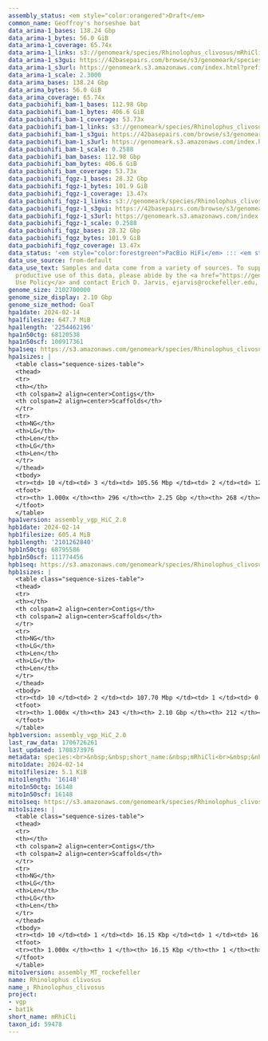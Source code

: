 ```yaml
---
assembly_status: <em style="color:orangered">Draft</em>
common_name: Geoffroy's horseshoe bat
data_arima-1_bases: 138.24 Gbp
data_arima-1_bytes: 56.0 GiB
data_arima-1_coverage: 65.74x
data_arima-1_links: s3://genomeark/species/Rhinolophus_clivosus/mRhiCli1/genomic_data/arima/<br>
data_arima-1_s3gui: https://42basepairs.com/browse/s3/genomeark/species/Rhinolophus_clivosus/mRhiCli1/genomic_data/arima/
data_arima-1_s3url: https://genomeark.s3.amazonaws.com/index.html?prefix=species/Rhinolophus_clivosus/mRhiCli1/genomic_data/arima/
data_arima-1_scale: 2.3000
data_arima_bases: 138.24 Gbp
data_arima_bytes: 56.0 GiB
data_arima_coverage: 65.74x
data_pacbiohifi_bam-1_bases: 112.98 Gbp
data_pacbiohifi_bam-1_bytes: 406.6 GiB
data_pacbiohifi_bam-1_coverage: 53.73x
data_pacbiohifi_bam-1_links: s3://genomeark/species/Rhinolophus_clivosus/mRhiCli1/genomic_data/pacbio_hifi/<br>
data_pacbiohifi_bam-1_s3gui: https://42basepairs.com/browse/s3/genomeark/species/Rhinolophus_clivosus/mRhiCli1/genomic_data/pacbio_hifi/
data_pacbiohifi_bam-1_s3url: https://genomeark.s3.amazonaws.com/index.html?prefix=species/Rhinolophus_clivosus/mRhiCli1/genomic_data/pacbio_hifi/
data_pacbiohifi_bam-1_scale: 0.2588
data_pacbiohifi_bam_bases: 112.98 Gbp
data_pacbiohifi_bam_bytes: 406.6 GiB
data_pacbiohifi_bam_coverage: 53.73x
data_pacbiohifi_fqgz-1_bases: 28.32 Gbp
data_pacbiohifi_fqgz-1_bytes: 101.9 GiB
data_pacbiohifi_fqgz-1_coverage: 13.47x
data_pacbiohifi_fqgz-1_links: s3://genomeark/species/Rhinolophus_clivosus/mRhiCli1/genomic_data/pacbio_hifi/<br>
data_pacbiohifi_fqgz-1_s3gui: https://42basepairs.com/browse/s3/genomeark/species/Rhinolophus_clivosus/mRhiCli1/genomic_data/pacbio_hifi/
data_pacbiohifi_fqgz-1_s3url: https://genomeark.s3.amazonaws.com/index.html?prefix=species/Rhinolophus_clivosus/mRhiCli1/genomic_data/pacbio_hifi/
data_pacbiohifi_fqgz-1_scale: 0.2588
data_pacbiohifi_fqgz_bases: 28.32 Gbp
data_pacbiohifi_fqgz_bytes: 101.9 GiB
data_pacbiohifi_fqgz_coverage: 13.47x
data_status: '<em style="color:forestgreen">PacBio HiFi</em> ::: <em style="color:forestgreen">Arima</em>'
data_use_source: from-default
data_use_text: Samples and data come from a variety of sources. To support fair and
  productive use of this data, please abide by the <a href="https://genome10k.soe.ucsc.edu/data-use-policies/">Data
  Use Policy</a> and contact Erich D. Jarvis, ejarvis@rockefeller.edu, with any questions.
genome_size: 2102700000
genome_size_display: 2.10 Gbp
genome_size_method: GoaT
hpa1date: 2024-02-14
hpa1filesize: 647.7 MiB
hpa1length: '2254462196'
hpa1n50ctg: 68120538
hpa1n50scf: 100917361
hpa1seq: https://s3.amazonaws.com/genomeark/species/Rhinolophus_clivosus/mRhiCli1/assembly_vgp_HiC_2.0/mRhiCli1.HiC.hap1.20240214.fasta.gz
hpa1sizes: |
  <table class="sequence-sizes-table">
  <thead>
  <tr>
  <th></th>
  <th colspan=2 align=center>Contigs</th>
  <th colspan=2 align=center>Scaffolds</th>
  </tr>
  <tr>
  <th>NG</th>
  <th>LG</th>
  <th>Len</th>
  <th>LG</th>
  <th>Len</th>
  </tr>
  </thead>
  <tbody>
  <tr><td> 10 </td><td> 3 </td><td> 105.56 Mbp </td><td> 2 </td><td> 127.25 Mbp </td></tr><tr><td> 20 </td><td> 5 </td><td> 100.92 Mbp </td><td> 4 </td><td> 119.95 Mbp </td></tr><tr><td> 30 </td><td> 7 </td><td> 83.61 Mbp </td><td> 6 </td><td> 111.44 Mbp </td></tr><tr><td> 40 </td><td> 10 </td><td> 78.36 Mbp </td><td> 8 </td><td> 103.02 Mbp </td></tr><tr style="background-color:#cccccc;"><td> 50 </td><td> 13 </td><td style="background-color:#88ff88;"> 68.12 Mbp </td><td> 10 </td><td style="background-color:#88ff88;"> 100.92 Mbp </td></tr><tr><td> 60 </td><td> 17 </td><td> 57.68 Mbp </td><td> 12 </td><td> 93.74 Mbp </td></tr><tr><td> 70 </td><td> 21 </td><td> 45.25 Mbp </td><td> 15 </td><td> 75.23 Mbp </td></tr><tr><td> 80 </td><td> 27 </td><td> 31.45 Mbp </td><td> 18 </td><td> 64.26 Mbp </td></tr><tr><td> 90 </td><td> 37 </td><td> 16.11 Mbp </td><td> 23 </td><td> 31.45 Mbp </td></tr><tr><td> 100 </td><td> 296 </td><td> 13.91 Kbp </td><td> 268 </td><td> 13.91 Kbp </td></tr></tbody>
  <tfoot>
  <tr><th> 1.000x </th><th> 296 </th><th> 2.25 Gbp </th><th> 268 </th><th> 2.25 Gbp </th></tr>
  </tfoot>
  </table>
hpa1version: assembly_vgp_HiC_2.0
hpb1date: 2024-02-14
hpb1filesize: 605.4 MiB
hpb1length: '2101262840'
hpb1n50ctg: 68795586
hpb1n50scf: 111774456
hpb1seq: https://s3.amazonaws.com/genomeark/species/Rhinolophus_clivosus/mRhiCli1/assembly_vgp_HiC_2.0/mRhiCli1.HiC.hap2.20240214.fasta.gz
hpb1sizes: |
  <table class="sequence-sizes-table">
  <thead>
  <tr>
  <th></th>
  <th colspan=2 align=center>Contigs</th>
  <th colspan=2 align=center>Scaffolds</th>
  </tr>
  <tr>
  <th>NG</th>
  <th>LG</th>
  <th>Len</th>
  <th>LG</th>
  <th>Len</th>
  </tr>
  </thead>
  <tbody>
  <tr><td> 10 </td><td> 2 </td><td> 107.70 Mbp </td><td> 1 </td><td> 0.58 Gbp </td></tr><tr><td> 20 </td><td> 4 </td><td> 102.29 Mbp </td><td> 1 </td><td> 0.58 Gbp </td></tr><tr><td> 30 </td><td> 7 </td><td> 83.60 Mbp </td><td> 2 </td><td> 183.41 Mbp </td></tr><tr><td> 40 </td><td> 9 </td><td> 81.11 Mbp </td><td> 3 </td><td> 113.59 Mbp </td></tr><tr style="background-color:#cccccc;"><td> 50 </td><td> 12 </td><td style="background-color:#88ff88;"> 68.80 Mbp </td><td> 5 </td><td style="background-color:#88ff88;"> 111.77 Mbp </td></tr><tr><td> 60 </td><td> 15 </td><td> 63.58 Mbp </td><td> 7 </td><td> 103.53 Mbp </td></tr><tr><td> 70 </td><td> 19 </td><td> 53.45 Mbp </td><td> 9 </td><td> 102.29 Mbp </td></tr><tr><td> 80 </td><td> 24 </td><td> 39.95 Mbp </td><td> 11 </td><td> 84.43 Mbp </td></tr><tr><td> 90 </td><td> 31 </td><td> 22.78 Mbp </td><td> 14 </td><td> 64.03 Mbp </td></tr><tr><td> 100 </td><td> 243 </td><td> 16.87 Kbp </td><td> 212 </td><td> 16.87 Kbp </td></tr></tbody>
  <tfoot>
  <tr><th> 1.000x </th><th> 243 </th><th> 2.10 Gbp </th><th> 212 </th><th> 2.10 Gbp </th></tr>
  </tfoot>
  </table>
hpb1version: assembly_vgp_HiC_2.0
last_raw_data: 1706726261
last_updated: 1708373976
metadata: species:<br>&nbsp;&nbsp;short_name:&nbsp;mRhiCli<br>&nbsp;&nbsp;name:&nbsp;Rhinolophus&nbsp;clivosus<br>&nbsp;&nbsp;taxon_id:&nbsp;59478<br>&nbsp;&nbsp;common_name:&nbsp;Geoffroy's&nbsp;horseshoe&nbsp;bat<br>&nbsp;&nbsp;order:<br>&nbsp;&nbsp;&nbsp;&nbsp;name:&nbsp;Chiroptera<br>&nbsp;&nbsp;family:<br>&nbsp;&nbsp;&nbsp;&nbsp;name:&nbsp;Rhinolophidae<br>&nbsp;&nbsp;individuals:<br>&nbsp;&nbsp;-&nbsp;mRhiCli1<br>&nbsp;&nbsp;genome_size:&nbsp;2102700000<br>&nbsp;&nbsp;genome_size_method:&nbsp;GoaT<br>&nbsp;&nbsp;project:&nbsp;[&nbsp;vgp&nbsp;,&nbsp;bat1k&nbsp;]<br>
mito1date: 2024-02-14
mito1filesize: 5.1 KiB
mito1length: '16148'
mito1n50ctg: 16148
mito1n50scf: 16148
mito1seq: https://s3.amazonaws.com/genomeark/species/Rhinolophus_clivosus/mRhiCli1/assembly_MT_rockefeller/mRhiCli1.MT.20240214.fasta.gz
mito1sizes: |
  <table class="sequence-sizes-table">
  <thead>
  <tr>
  <th></th>
  <th colspan=2 align=center>Contigs</th>
  <th colspan=2 align=center>Scaffolds</th>
  </tr>
  <tr>
  <th>NG</th>
  <th>LG</th>
  <th>Len</th>
  <th>LG</th>
  <th>Len</th>
  </tr>
  </thead>
  <tbody>
  <tr><td> 10 </td><td> 1 </td><td> 16.15 Kbp </td><td> 1 </td><td> 16.15 Kbp </td></tr><tr><td> 20 </td><td> 1 </td><td> 16.15 Kbp </td><td> 1 </td><td> 16.15 Kbp </td></tr><tr><td> 30 </td><td> 1 </td><td> 16.15 Kbp </td><td> 1 </td><td> 16.15 Kbp </td></tr><tr><td> 40 </td><td> 1 </td><td> 16.15 Kbp </td><td> 1 </td><td> 16.15 Kbp </td></tr><tr style="background-color:#cccccc;"><td> 50 </td><td> 1 </td><td style="background-color:#ff8888;"> 16.15 Kbp </td><td> 1 </td><td style="background-color:#ff8888;"> 16.15 Kbp </td></tr><tr><td> 60 </td><td> 1 </td><td> 16.15 Kbp </td><td> 1 </td><td> 16.15 Kbp </td></tr><tr><td> 70 </td><td> 1 </td><td> 16.15 Kbp </td><td> 1 </td><td> 16.15 Kbp </td></tr><tr><td> 80 </td><td> 1 </td><td> 16.15 Kbp </td><td> 1 </td><td> 16.15 Kbp </td></tr><tr><td> 90 </td><td> 1 </td><td> 16.15 Kbp </td><td> 1 </td><td> 16.15 Kbp </td></tr><tr><td> 100 </td><td> 1 </td><td> 16.15 Kbp </td><td> 1 </td><td> 16.15 Kbp </td></tr></tbody>
  <tfoot>
  <tr><th> 1.000x </th><th> 1 </th><th> 16.15 Kbp </th><th> 1 </th><th> 16.15 Kbp </th></tr>
  </tfoot>
  </table>
mito1version: assembly_MT_rockefeller
name: Rhinolophus clivosus
name_: Rhinolophus_clivosus
project:
- vgp
- bat1k
short_name: mRhiCli
taxon_id: 59478
---
```

